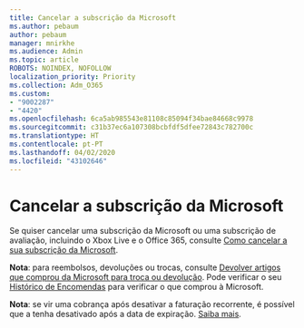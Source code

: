 ```yaml
---
title: Cancelar a subscrição da Microsoft
ms.author: pebaum
author: pebaum
manager: mnirkhe
ms.audience: Admin
ms.topic: article
ROBOTS: NOINDEX, NOFOLLOW
localization_priority: Priority
ms.collection: Adm_O365
ms.custom:
- "9002287"
- "4420"
ms.openlocfilehash: 6ca5ab985543e81108c85094f34bae84668c9978
ms.sourcegitcommit: c31b37ec6a107308bcbfdf5dfee72843c782700c
ms.translationtype: HT
ms.contentlocale: pt-PT
ms.lasthandoff: 04/02/2020
ms.locfileid: "43102646"
---
```

# <a name="cancel-microsoft-subscription"></a>Cancelar a subscrição da Microsoft

Se quiser cancelar uma subscrição da Microsoft ou uma subscrição de avaliação, incluindo o Xbox Live e o Office 365, consulte [Como cancelar a sua subscrição da Microsoft](https://support.microsoft.com/help/4027815).

**Nota**: para reembolsos, devoluções ou trocas, consulte [Devolver artigos que comprou da Microsoft para troca ou devolução](https://support.microsoft.com/help/10558). Pode verificar o seu [Histórico de Encomendas](https://account.microsoft.com/billing/orders/) para verificar o que comprou à Microsoft. 

**Nota**: se vir uma cobrança após desativar a faturação recorrente, é possível que a tenha desativado após a data de expiração. [Saiba mais](https://support.microsoft.com/help/10640). 
